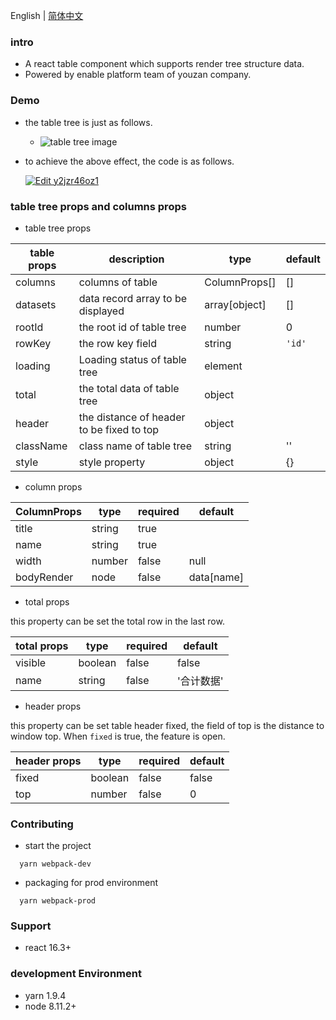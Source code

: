 English | [简体中文](https://github.com/Yann-Wang/react-table-tree/blob/master/README-zh-CN.md)

### intro
- A react table component which supports render tree structure data.
- Powered by enable platform team of youzan company.

### Demo
- the table tree is just as follows.
  - ![table tree image](http://okup5z621.bkt.clouddn.com/react-table-tree.jpeg)

- to achieve the above effect, the code is as follows.

  [![Edit y2jzr46oz1](https://codesandbox.io/static/img/play-codesandbox.svg)](https://codesandbox.io/s/y2jzr46oz1)

### table tree props and columns props
- table tree props

| table props | description                       | type           | default |
| ----------- | --------------------------------- | -------------- | ------- |
| columns     | columns of table                  | ColumnProps[]  |    []   |
| datasets    | data record array to be displayed | array[object]  |    []   |
| rootId      | the root id of table tree         | number         |    0    |
| rowKey      | the row key field                 | string         |  `'id'` |
| loading     | Loading status of table tree      | element        |         |
| total       | the total data of table tree      | object         |         |
| header      | the distance of header to be fixed to top | object |         |
| className   | class name of table tree          | string         |    ''   |
| style       | style property                    | object         |   {}    |

- column props

| ColumnProps | type   | required | default    |
| ----------- | ------- | -------- | ---------- |
| title       | string  | true     |            |
| name        | string  | true     |            |
| width       | number  | false    |    null    |
| bodyRender  | node    | false    | data[name] |

- total props

this property can be set the total row in the last row.

| total props | type    | required | default    |
| ----------- | ------- | -------- | ---------- |
| visible     | boolean | false    |  false     |
| name        | string  | false    |  '合计数据'  |

- header props

this property can be set table header fixed, the field of top is the distance to window top. When `fixed` is true, the feature is open.

| header props | type    | required | default    |
| ------------ | ------- | -------- | ---------- |
| fixed        | boolean | false    |  false     |
| top          | number  | false    |  0         |

### Contributing
- start the project

```shell
  yarn webpack-dev
```

- packaging for prod environment

```shell
  yarn webpack-prod
```

### Support

- react 16.3+

### development Environment

- yarn 1.9.4
- node 8.11.2+
